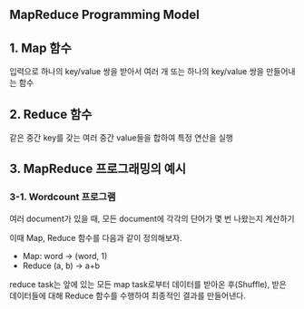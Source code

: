 ## MapReduce Programming Model

## 1. Map 함수

입력으로 하나의 key/value 쌍을 받아서 여러 개 또는 하나의 key/value 쌍을 만들어내는 함수

## 2. Reduce 함수

같은 중간 key를 갖는 여러 중간 value들을 합하여 특정 연산을 실행

## 3. MapReduce 프로그래밍의 예시

### 3-1. Wordcount 프로그램

여러 document가 있을 때, 모든 document에 각각의 단어가 몇 번 나왔는지 계산하기

이때 Map, Reduce 함수를 다음과 같이 정의해보자.

- Map: word -> (word, 1)
- Reduce (a, b) -> a+b

reduce task는 앞에 있는 모든 map task로부터 데이터를 받아온 후(Shuffle), 받은 데이터들에 대해 Reduce 함수를 수행하여 최종적인 결과를 만들어낸다.


